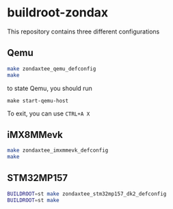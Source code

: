 # buildroot-zondax

This repository contains three different configurations

## Qemu

```bash
make zondaxtee_qemu_defconfig
make
```

to state Qemu, you should run

```
make start-qemu-host
```

To exit, you can use `CTRL+A X`

## iMX8MMevk

```bash
make zondaxtee_imxmmevk_defconfig
make
```

## STM32MP157

```bash
BUILDROOT=st make zondaxtee_stm32mp157_dk2_defconfig
BUILDROOT=st make
```
